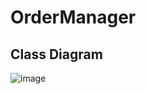 # OrderManager

## Class Diagram
![image](https://github.com/user-attachments/assets/ef9a20f9-285c-4e0a-a080-f11ba3979729)
